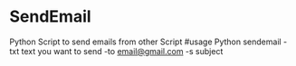 # SendEmail
Python Script to send emails from other Script
#usage
Python sendemail -txt text you want to send -to email@gmail.com -s subject
